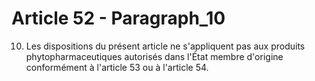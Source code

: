 # Article 52 - Paragraph_10

10. Les dispositions du présent article ne s'appliquent pas aux produits phytopharmaceutiques autorisés dans l'État membre d'origine conformément à l'article 53 ou à l'article 54.
